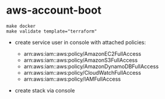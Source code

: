 # aws-account-boot

```
make docker
make validate template="terraform"
```

- create service user in console with attached policies:
    - arn:aws:iam::aws:policy/AmazonEC2FullAccess
    - arn:aws:iam::aws:policy/AmazonS3FullAccess
    - arn:aws:iam::aws:policy/AmazonDynamoDBFullAccess
    - arn:aws:iam::aws:policy/CloudWatchFullAccess
    - arn:aws:iam::aws:policy/IAMFullAccess

- create stack via console
